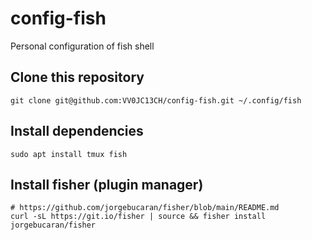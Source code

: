 # config-fish

Personal configuration of fish shell

## Clone this repository

```
git clone git@github.com:VV0JC13CH/config-fish.git ~/.config/fish
```

## Install dependencies

```
sudo apt install tmux fish
```

## Install fisher (plugin manager)

```
# https://github.com/jorgebucaran/fisher/blob/main/README.md
curl -sL https://git.io/fisher | source && fisher install jorgebucaran/fisher
```
